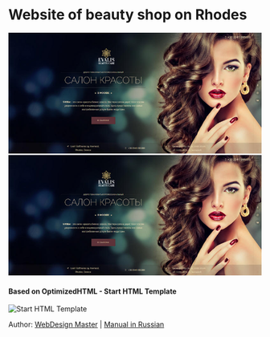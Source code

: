 <h1>Website of beauty shop on Rhodes</h1>


<p>
	<img src="https://github.com/grivenn/EvalisBeauty/blob/master/app/img/preview.jpg" alt="Site Preview">
	<img src="https://raw.githubusercontent.com/grivenn/EvalisBeauty/master/app/img/preview.jpg" alt="Site Preview">
</p>

<h4>Based on OptimizedHTML - Start HTML Template</h4>

<p>
	<img src="https://raw.githubusercontent.com/agragregra/optimizedhtml-start-template/master/app/img/preview.jpg" alt="Start HTML Template">
</p>

<p>Author: <a href="http://webdesign-master.ru" target="_blank">WebDesign Master</a> | <a href="http://webdesign-master.ru/blog/tools/2016-08-19-optimizedhtml.html" target="_blank">Manual in Russian</a></p>
